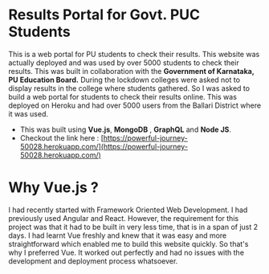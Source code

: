 # Results Portal for Govt. PUC Students
This is a web portal for PU students to check their results. This website was actually deployed and was used by over 5000 students to check their results. This was built in collaboration with the **Government of Karnataka, PU Education Board.** 
During the lockdown colleges were asked not to display results in the college where students gathered. So I was asked to build a web portal for students to check their results online. This was deployed on Heroku and had over 5000 users from the Ballari District where it was used.
- This was built using **Vue.js**, **MongoDB** , **GraphQL** and **Node JS**.
- Checkout the link here : [https://powerful-journey-50028.herokuapp.com/](https://powerful-journey-50028.herokuapp.com/)

# Why Vue.js ?

I had recently started with Framework Oriented Web Development. I had previously used Angular and React. However, the requirement for this project was that it had to be built in very less time, that is in a span of just 2 days. I had learnt Vue freshly and knew that it was easy and more straightforward which enabled me to build this website quickly. So that's why I preferred Vue. It worked out perfectly and had no issues with the development and deployment process whatsoever.

